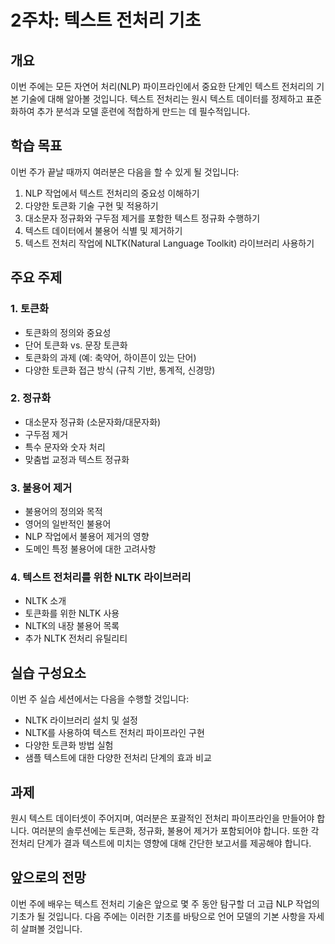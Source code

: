# 2주차: 텍스트 전처리 기초

## 개요

이번 주에는 모든 자연어 처리(NLP) 파이프라인에서 중요한 단계인 텍스트 전처리의 기본 기술에 대해 알아볼 것입니다. 텍스트 전처리는 원시 텍스트 데이터를 정제하고 표준화하여 추가 분석과 모델 훈련에 적합하게 만드는 데 필수적입니다.

## 학습 목표

이번 주가 끝날 때까지 여러분은 다음을 할 수 있게 될 것입니다:

1. NLP 작업에서 텍스트 전처리의 중요성 이해하기
2. 다양한 토큰화 기술 구현 및 적용하기
3. 대소문자 정규화와 구두점 제거를 포함한 텍스트 정규화 수행하기
4. 텍스트 데이터에서 불용어 식별 및 제거하기
5. 텍스트 전처리 작업에 NLTK(Natural Language Toolkit) 라이브러리 사용하기

## 주요 주제

### 1. 토큰화

- 토큰화의 정의와 중요성
- 단어 토큰화 vs. 문장 토큰화
- 토큰화의 과제 (예: 축약어, 하이픈이 있는 단어)
- 다양한 토큰화 접근 방식 (규칙 기반, 통계적, 신경망)

### 2. 정규화

- 대소문자 정규화 (소문자화/대문자화)
- 구두점 제거
- 특수 문자와 숫자 처리
- 맞춤법 교정과 텍스트 정규화

### 3. 불용어 제거

- 불용어의 정의와 목적
- 영어의 일반적인 불용어
- NLP 작업에서 불용어 제거의 영향
- 도메인 특정 불용어에 대한 고려사항

### 4. 텍스트 전처리를 위한 NLTK 라이브러리

- NLTK 소개
- 토큰화를 위한 NLTK 사용
- NLTK의 내장 불용어 목록
- 추가 NLTK 전처리 유틸리티

## 실습 구성요소

이번 주 실습 세션에서는 다음을 수행할 것입니다:

- NLTK 라이브러리 설치 및 설정
- NLTK를 사용하여 텍스트 전처리 파이프라인 구현
- 다양한 토큰화 방법 실험
- 샘플 텍스트에 대한 다양한 전처리 단계의 효과 비교

## 과제

원시 텍스트 데이터셋이 주어지며, 여러분은 포괄적인 전처리 파이프라인을 만들어야 합니다. 여러분의 솔루션에는 토큰화, 정규화, 불용어 제거가 포함되어야 합니다. 또한 각 전처리 단계가 결과 텍스트에 미치는 영향에 대해 간단한 보고서를 제공해야 합니다.

## 앞으로의 전망

이번 주에 배우는 텍스트 전처리 기술은 앞으로 몇 주 동안 탐구할 더 고급 NLP 작업의 기초가 될 것입니다. 다음 주에는 이러한 기초를 바탕으로 언어 모델의 기본 사항을 자세히 살펴볼 것입니다.

```{tableofcontents}

```
